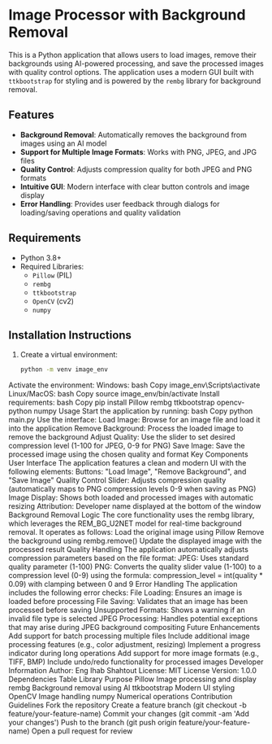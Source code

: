 # Image Processor with Background Removal

This is a Python application that allows users to load images, remove their backgrounds using AI-powered processing, and save the processed images with quality control options. The application uses a modern GUI built with `ttkbootstrap` for styling and is powered by the `rembg` library for background removal.

## Features
- **Background Removal**: Automatically removes the background from images using an AI model
- **Support for Multiple Image Formats**: Works with PNG, JPEG, and JPG files
- **Quality Control**: Adjusts compression quality for both JPEG and PNG formats
- **Intuitive GUI**: Modern interface with clear button controls and image display
- **Error Handling**: Provides user feedback through dialogs for loading/saving operations and quality validation

## Requirements
- Python 3.8+
- Required Libraries:
  - `Pillow` (PIL)
  - `rembg`
  - `ttkbootstrap`
  - `OpenCV` (cv2)
  - `numpy`

## Installation Instructions
1. Create a virtual environment:
   ```bash
   python -m venv image_env
Activate the environment:
Windows:
bash
Copy
image_env\Scripts\activate
Linux/MacOS:
bash
Copy
source image_env/bin/activate
Install requirements:
bash
Copy
pip install Pillow rembg ttkbootstrap opencv-python numpy
Usage
Start the application by running:
bash
Copy
python main.py
Use the interface:
Load Image: Browse for an image file and load it into the application
Remove Background: Process the loaded image to remove the background
Adjust Quality: Use the slider to set desired compression level (1-100 for JPEG, 0-9 for PNG)
Save Image: Save the processed image using the chosen quality and format
Key Components
User Interface
The application features a clean and modern UI with the following elements:
Buttons: "Load Image", "Remove Background", and "Save Image"
Quality Control Slider: Adjusts compression quality (automatically maps to PNG compression levels 0-9 when saving as PNG)
Image Display: Shows both loaded and processed images with automatic resizing
Attribution: Developer name displayed at the bottom of the window
Background Removal Logic
The core functionality uses the rembg library, which leverages the REM_BG_U2NET model for real-time background removal. It operates as follows:
Load the original image using Pillow
Remove the background using rembg.remove()
Update the displayed image with the processed result
Quality Handling
The application automatically adjusts compression parameters based on the file format:
JPEG: Uses standard quality parameter (1-100)
PNG: Converts the quality slider value (1-100) to a compression level (0-9) using the formula:
compression_level = int(quality * 0.09)
with clamping between 0 and 9
Error Handling
The application includes the following error checks:
File Loading: Ensures an image is loaded before processing
File Saving: Validates that an image has been processed before saving
Unsupported Formats: Shows a warning if an invalid file type is selected
JPEG Processing: Handles potential exceptions that may arise during JPEG background compositing
Future Enhancements
Add support for batch processing multiple files
Include additional image processing features (e.g., color adjustment, resizing)
Implement a progress indicator during long operations
Add support for more image formats (e.g., TIFF, BMP)
Include undo/redo functionality for processed images
Developer Information
Author: Eng Ihab Shahtout
License: MIT License
Version: 1.0.0
Dependencies Table
Library	Purpose
Pillow	Image processing and display
rembg	Background removal using AI
ttkbootstrap	Modern UI styling
OpenCV	Image handling
numpy	Numerical operations
Contribution Guidelines
Fork the repository
Create a feature branch (git checkout -b feature/your-feature-name)
Commit your changes (git commit -am 'Add your changes')
Push to the branch (git push origin feature/your-feature-name)
Open a pull request for review
